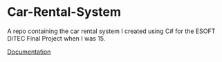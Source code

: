 # Car-Rental-System
A repo containing the car rental system I created using C# for the ESOFT DiTEC Final Project when I was 15.

[Documentation](./Project-Documentation.pdf)
